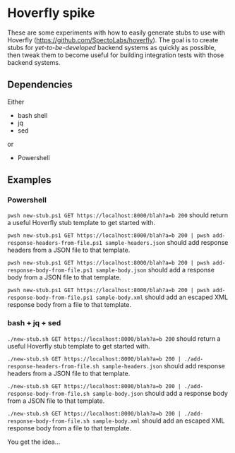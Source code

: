 # Hoverfly spike
These are some experiments with how to easily generate stubs to use with Hoverfly (https://github.com/SpectoLabs/hoverfly). The goal is to create stubs for *yet-to-be-developed* backend systems as quickly as possible, then tweak them to become useful for building integration tests with those backend systems.

## Dependencies
Either
- bash shell
- jq
- sed

or
- Powershell

## Examples

### Powershell

`pwsh new-stub.ps1 GET https://localhost:8000/blah?a=b 200`
should return a useful Hoverfly stub template to get started with.

`pwsh new-stub.ps1 GET https://localhost:8000/blah?a=b 200 | pwsh add-response-headers-from-file.ps1 sample-headers.json`
should add response headers from a JSON file to that template.

`pwsh new-stub.ps1 GET https://localhost:8000/blah?a=b 200 | pwsh add-response-body-from-file.ps1 sample-body.json`
should add a response body from a JSON file to that template.

`pwsh new-stub.ps1 GET https://localhost:8000/blah?a=b 200 | pwsh add-response-body-from-file.ps1 sample-body.xml`
should add an escaped XML response body from a file to that template.


### bash + jq + sed
`./new-stub.sh GET https://localhost:8000/blah?a=b 200`
should return a useful Hoverfly stub template to get started with.

`./new-stub.sh GET https://localhost:8000/blah?a=b 200 | ./add-response-headers-from-file.sh sample-headers.json`
should add response headers from a JSON file to that template.

`./new-stub.sh GET https://localhost:8000/blah?a=b 200 | ./add-response-body-from-file.sh sample-body.json`
should add a response body from a JSON file to that template.

`./new-stub.sh GET https://localhost:8000/blah?a=b 200 | ./add-response-body-from-file.sh sample-body.xml`
should add an escaped XML response body from a file to that template.

You get the idea...
